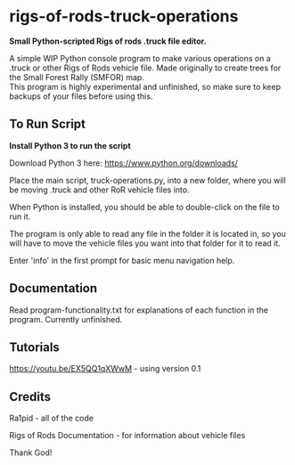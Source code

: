 # rigs-of-rods-truck-operations

**Small Python-scripted Rigs of rods .truck file editor.**

A simple WIP Python console program to make various operations on a .truck or other Rigs of Rods vehicle file.
Made originally to create trees for the Small Forest Rally (SMFOR) map.  
This program is highly experimental and unfinished, so make sure to keep backups of your files before using this.

## To Run Script

**Install Python 3 to run the script**

Download Python 3 here: https://www.python.org/downloads/

Place the main script, truck-operations.py, into a new folder, where you will be moving .truck and other RoR vehicle files into.

When Python is installed, you should be able to double-click on the file to run it.

The program is only able to read any file in the folder it is located in, so you will have to move the vehicle files you want into that folder for it to read it.

Enter 'info' in the first prompt for basic menu navigation help.



## Documentation

Read program-functionality.txt for explanations of each function in the program. Currently unfinished.



## Tutorials

https://youtu.be/EX5QQ1qXWwM - using version 0.1



## Credits

Ra1pid - all of the code

Rigs of Rods Documentation - for information about vehicle files



Thank God!

